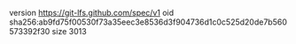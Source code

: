 version https://git-lfs.github.com/spec/v1
oid sha256:ab9fd75f00530f73a35eec3e8536d3f904736d1c0c525d20de7b560573392f30
size 3013
